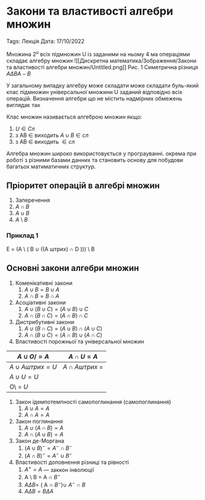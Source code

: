 # Закони та властивості алгебри множин

Tags: Лекція
Дата: 17/10/2022

Множина $2^u$ всіх  підмножин U із заданими на ньому 4 ма операціями складає алгебру множин
![[Дискретна математика/Зображення/Закони та властивості алгебри множин/Untitled.png]]
Рис. 1 Симетрична різниця $A \Delta B A -B$

У загальному випадку алгебру може складати може складати буль-який клас підмножин універсальної множини U заданий відповідно всіх операцій. Визначення алгебри що не містить надмірних обмежень виглядає так

Клас множин називається алгеброю множин якщо:

1. $U \in Сл$ 
2. з AB $\in$  виходить $A \cup B \in сл$
3. з AB $\in$  виходить $\in сл$ 

Алгебра множин широко використовується у програуванні. окрема при роботі з різними базами данних та становить основу для побудови багатьох матиматичних структур. 

## Пріоритет операцій в алгебрі множин

1. Заперечення
2. $A \cap B$
3. $A \cup B$
4. $A$ \ $B$

### Приклад 1

E = (A \ ( B $\cup$ ((A штрих) $\cap$ D ))) \ B

## Основні закони алгебри множин

1. Коменікативні закони
    1. $A \cup B = B \cup A$
    2. $A \cap B = B \cap A$
2. Асоціативні закони
    1. $A \cup (B \cup C) = (A \cup B) \cup C$
    2. $A \cap (B \cap C) = (A \cap B) \cap C$
3. Дистрибутивні закони
    1. $A \cup (B \cap C ) = (A \cup B) \cap (A \cup C)$
    2. $A \cap (B \cup C ) = (A \cap B) \cup (A \cap C)$
4. Властивості порожньої та універсальної множин

| $A \cup O/ = A$ | $A \cap U = A$ |
| --- | --- |
| $А \cup A штрих = U$ | $A \cap Aштрих$ =  |
| $A \cup U = U$ |  |
| O\ = $U$ |  |
1. Закон ідемпотемпності самопоглинання (самопоглинання)
    1. $A \cup A = A$
    2. $A\cap A = A$ 
2. Закон поглинання
    1. $A \cup (A \cap B) = A$
    2. $A \cap (A \cup B) = A$
3. Закон де-Моргана
    1. $(A \cup B)^- = A^- \cap B^-$
    2. $(A \cap B)^- = A^- \cup B^-$
4. Властивості доповнення різниці та рівності
    1. $A ^= = A$  — заккон інволюції
    2. A \ B = A $\cap$ $B^-$
    3. $A \Delta B =$  ( A $\cap$ $B^-$)$\cup$  $A^-$ $\cap$ $B$
    4. $A \Delta B = B \Delta A$
